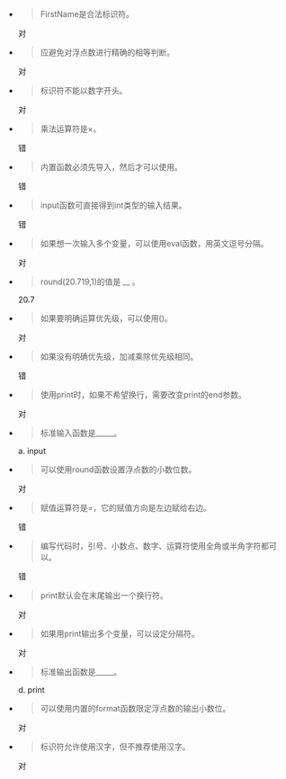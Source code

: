 - > FirstName是合法标识符。

  对
- > 应避免对浮点数进行精确的相等判断。

  对
- > 标识符不能以数字开头。

  对
- > 乘法运算符是×。

  错
- > 内置函数必须先导入，然后才可以使用。

  错
- > input函数可直接得到int类型的输入结果。

  错
- > 如果想一次输入多个变量，可以使用eval函数，用英文逗号分隔。

  对
- > round(20.719,1)的值是 __ 。

  20.7
- > 如果要明确运算优先级，可以使用()。

  对
- > 如果没有明确优先级，加减乘除优先级相同。

  错
- > 使用print时，如果不希望换行，需要改变print的end参数。

  对
- > 标准输入函数是_____。

  a. input
- > 可以使用round函数设置浮点数的小数位数。

  对
- > 赋值运算符是=，它的赋值方向是左边赋给右边。

  错
- > 编写代码时，引号、小数点、数字、运算符使用全角或半角字符都可以。

  错
- > print默认会在末尾输出一个换行符。

  对
- > 如果用print输出多个变量，可以设定分隔符。

  对
- > 标准输出函数是_____。

  d. print
- > 可以使用内置的format函数限定浮点数的输出小数位。

  对
- > 标识符允许使用汉字，但不推荐使用汉字。

  对